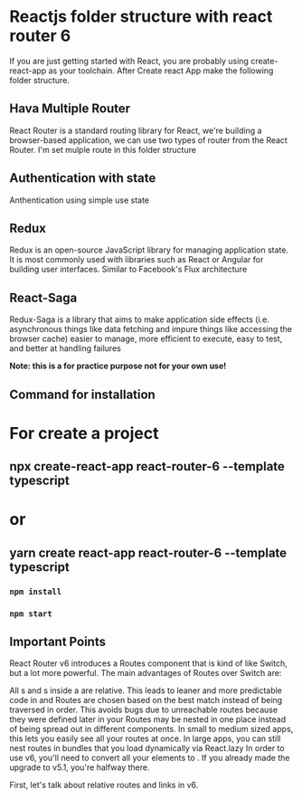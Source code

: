 # Reactjs folder structure with react router 6

If you are just getting started with React, you are probably using create-react-app as your toolchain. After Create react App make the following folder structure.

## Hava Multiple Router
React Router is a standard routing library for React, we're building a browser-based application, we can use two types of router from the React Router. I'm set mulple route in this folder structure

## Authentication with state 
Anthentication using simple use state

## Redux
Redux is an open-source JavaScript library for managing application state. It is most commonly used with libraries such as React or Angular for building user interfaces. Similar to Facebook's Flux architecture

## React-Saga
Redux-Saga is a library that aims to make application side effects (i.e. asynchronous things like data fetching and impure things like accessing the browser cache) easier to manage, more efficient to execute, easy to test, and better at handling failures


**Note: this is a for practice purpose not for your own use!**

## Command for installation
# For create a project
## npx create-react-app react-router-6 --template typescript
# or
## yarn create react-app react-router-6 --template typescript



### `npm install`
### `npm start`



## Important Points
React Router v6 introduces a Routes component that is kind of like Switch, but a lot more powerful. The main advantages of Routes over Switch are:

All <Route>s and <Link>s inside a <Routes> are relative. This leads to leaner and more predictable code in <Route path> and <Link to>
Routes are chosen based on the best match instead of being traversed in order. This avoids bugs due to unreachable routes because they were defined later in your <Switch>
Routes may be nested in one place instead of being spread out in different components. In small to medium sized apps, this lets you easily see all your routes at once. In large apps, you can still nest routes in bundles that you load dynamically via React.lazy
In order to use v6, you'll need to convert all your <Switch> elements to <Routes>. If you already made the upgrade to v5.1, you're halfway there.

First, let's talk about relative routes and links in v6.